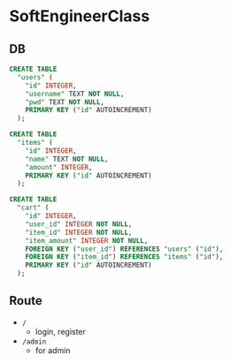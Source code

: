 # SoftEngineerClass

## DB

```sql
CREATE TABLE
  "users" (
    "id" INTEGER,
    "username" TEXT NOT NULL,
    "pwd" TEXT NOT NULL,
    PRIMARY KEY ("id" AUTOINCREMENT)
  );

CREATE TABLE
  "items" (
    "id" INTEGER,
    "name" TEXT NOT NULL,
    "amount" INTEGER,
    PRIMARY KEY ("id" AUTOINCREMENT)
  );

CREATE TABLE
  "cart" (
    "id" INTEGER,
    "user_id" INTEGER NOT NULL,
    "item_id" INTEGER NOT NULL,
    "item_amount" INTEGER NOT NULL,
    FOREIGN KEY ("user_id") REFERENCES "users" ("id"),
    FOREIGN KEY ("item_id") REFERENCES "items" ("id"),
    PRIMARY KEY ("id" AUTOINCREMENT)
  );
```

## Route

- `/`
  - login, register
- `/admin`
  - for admin
